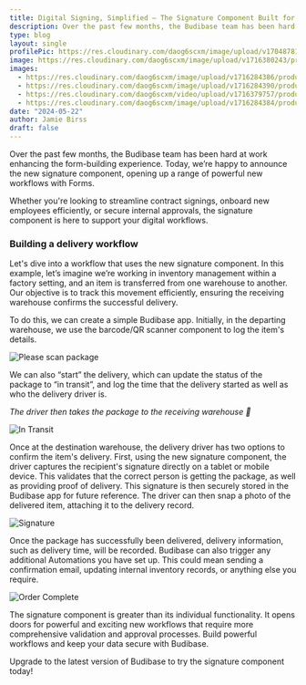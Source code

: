 ```yaml
---
title: Digital Signing, Simplified – The Signature Component Built for Forms
description: Over the past few months, the Budibase team has been hard at work enhancing the form-building experience. Today, we’re happy to announce the new signature component, opening up a range of powerful new workflows with Forms. 
type: blog
layout: single
profilePic: https://res.cloudinary.com/daog6scxm/image/upload/v1704878154/Photos/headshot_aw4uce.png
image: https://res.cloudinary.com/daog6scxm/image/upload/v1716380243/product-marketing-images/Signature%20Component/signature_vgleqx.png
images:
  - https://res.cloudinary.com/daog6scxm/image/upload/v1716284386/product-marketing-images/Signature%20Component/please-scan_kxzb9b.png
  - https://res.cloudinary.com/daog6scxm/image/upload/v1716284390/product-marketing-images/Signature%20Component/in-transit_bzsbaq.png
  - https://res.cloudinary.com/daog6scxm/video/upload/v1716379757/product-marketing-images/Signature%20Component/Screen_Recording_2024-05-22_at_13.07.50_bpkjdr.gif
  - https://res.cloudinary.com/daog6scxm/image/upload/v1716284384/product-marketing-images/Signature%20Component/order-complete_cno0g7.png
date: "2024-05-22"
author: Jamie Birss
draft: false
---
```


Over the past few months, the Budibase team has been hard at work enhancing the form-building experience. Today, we’re happy to announce the new signature component, opening up a range of powerful new workflows with Forms. 

Whether you're looking to streamline contract signings, onboard new employees efficiently, or secure internal approvals, the signature component is here to support your digital workflows. 

### Building a delivery workflow

Let's dive into a workflow that uses the new signature component. In this example, let’s imagine we’re working in inventory management within a factory setting, and an item is transferred from one warehouse to another. Our objective is to track this movement efficiently, ensuring the receiving warehouse confirms the successful delivery.

To do this, we can create a simple Budibase app. Initially, in the departing warehouse, we use the barcode/QR scanner component to log the item's details. 

![Please scan package](https://res.cloudinary.com/daog6scxm/image/upload/v1716284386/product-marketing-images/Signature%20Component/please-scan_kxzb9b.png)

We can also “start” the delivery, which can update the status of the package to “in transit”, and log the time that the delivery started as well as who the delivery driver is. 

*The driver then takes the package to the receiving warehouse 🚙*

![In Transit](https://res.cloudinary.com/daog6scxm/image/upload/v1716284390/product-marketing-images/Signature%20Component/in-transit_bzsbaq.png)

Once at the destination warehouse, the delivery driver has two options to confirm the item's delivery. First, using the new signature component, the driver captures the recipient's signature directly on a tablet or mobile device. This validates that the correct person is getting the package, as well as providing proof of delivery. This signature is then securely stored in the Budibase app for future reference. The driver can then snap a photo of the delivered item, attaching it to the delivery record.

![Signature](https://res.cloudinary.com/daog6scxm/video/upload/e_loop/v1716379757/product-marketing-images/Signature%20Component/Screen_Recording_2024-05-22_at_13.07.50_bpkjdr.gif)


Once the package has successfully been delivered, delivery information, such as delivery time, will be recorded. Budibase can also trigger any additional Automations you have set up. This could mean sending a confirmation email, updating internal inventory records, or anything else you require.

![Order Complete](https://res.cloudinary.com/daog6scxm/image/upload/v1716284384/product-marketing-images/Signature%20Component/order-complete_cno0g7.png)

The signature component is greater than its individual functionality. It opens doors for powerful and exciting new workflows that require more comprehensive validation and approval processes. Build powerful workflows and keep your data secure with Budibase.

Upgrade to the latest version of Budibase to try the signature component today!

 

